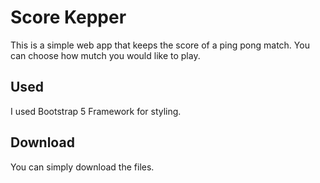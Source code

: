 # Score Kepper

This is a simple web app that keeps the score of a ping pong match. You can choose how mutch you would like to play.

## Used

I used Bootstrap 5 Framework for styling.

## Download

You can simply download the files.
